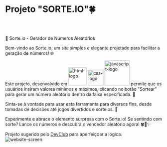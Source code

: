 <h1>Projeto "SORTE.IO"🍀</h1>
<br>
<br>
<p>🎲 Sorte.io - Gerador de Números Aleatórios

Bem-vindo ao Sorte.io, um site simples e elegante projetado para facilitar a geração de números! 🌐

Este projeto, desenvolvido em <img width="58px" src="https://img.shields.io/badge/HTML5-E34F26?style=for-the-badge&logo=html5&logoColor=white" alt="html-logo"/>  <img width="50px" src="https://img.shields.io/badge/CSS3-1572B6?style=for-the-badge&logo=css3&logoColor=white" alt="css-logo"/> <img width="80px" src="https://img.shields.io/badge/JavaScript-F7DF1E?style=for-the-badge&logo=javascript&logoColor=black" alt="javascript-logo"/> permite que os usuários insiram valores mínimos e máximos, clicando no botão "Sortear" para gerar um número aleatório dentro da faixa especificada. 🤞

Sinta-se à vontade para usar esta ferramenta para diversos fins, desde tomadas de decisões até jogos divertidos e sorteios. 🎁

Experimente e abrace o elemento surpresa com o Sorte.io! Se sentindo com sorte? Lance os números e descubra o vencedor aleatório agora! 🍀🎰✨</p>
<p>Projeto sugerido pelo <a href="https://rodolfomori.com.br/devclub/">DevClub</a> para aperfeiçoar a lógica.
<br>
<img src="" alt="website-screen"/>
